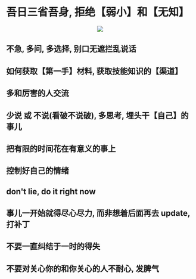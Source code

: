 # 吾日三省吾身, 拒绝【弱小】和【无知】

<p align="center"><img src=https://linmingdao.github.io/blog/assets/ctrl/ctrl.jpg></p>

## 不急, 多问, 多选择, 别口无遮拦乱说话

## 如何获取【第一手】材料, 获取技能知识的【渠道】

## 多和厉害的人交流

## 少说 或 不说(看破不说破), 多思考, 埋头干【自己】的事儿

## 把有限的时间花在有意义的事上

## 控制好自己的情绪

## don't lie, do it right now

## 事儿一开始就得尽心尽力, 而非想着后面再去 update, 打补丁

## 不要一直纠结于一时的得失

## 不要对关心你的和你关心的人不耐心, 发脾气

